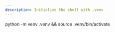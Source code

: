 ```yaml
---
description: Initialize the shell with .venv
---
```

python -m venv .venv && source .venv/bin/activate

